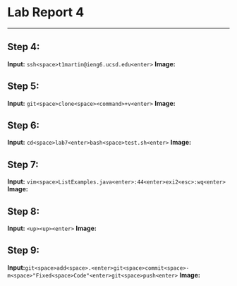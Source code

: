 # Lab Report 4
---

## Step 4:
**Input:** `ssh<space>t1martin@ieng6.ucsd.edu<enter>`
**Image:**


## Step 5:
**Input:** `git<space>clone<space><command>+v<enter>`
**Image:**


## Step 6:
**Input:** `cd<space>lab7<enter>bash<space>test.sh<enter>`
**Image:**

## Step 7:
**Input:** `vim<space>ListExamples.java<enter>:44<enter>exi2<esc>:wq<enter>`
**Image:**

## Step 8:
**Input:** `<up><up><enter>`
**Image:**

## Step 9:
**Input:**`git<space>add<space>.<enter>git<space>commit<space>-m<space>"Fixed<space>Code"<enter>git<space>push<enter>`
**Image:**
